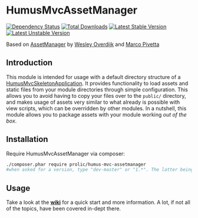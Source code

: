 # HumusMvcAssetManager

[![Dependency Status](https://www.versioneye.com/package/php:prolic:humus-mvc-assetmanager/badge.png)](https://www.versioneye.com/package/php:prolic:humus-mvc-assetmanager)
[![Total Downloads](https://poser.pugx.org/prolic/humus-mvc-assetmanager/downloads.png)](https://packagist.org/packages/prolic/humus-mvc-assetmanager)
[![Latest Stable Version](https://poser.pugx.org/prolic/humus-mvc-assetmanager/v/stable.png)](https://packagist.org/packages/prolic/humus-mvc-assetmanager)
[![Latest Unstable Version](https://poser.pugx.org/prolic/humus-mvc-assetmanager/v/unstable.png)](https://packagist.org/packages/prolic/humus-mvc-assetmanager)

Based on [AssetManager](https://github.com/RWOverdijk/AssetManager) by [Wesley Overdijk](http://blog.spoonx.nl/) and [Marco Pivetta](http://ocramius.github.com/)

## Introduction
This module is intended for usage with a default directory structure of a
[HumusMvcSkeletonApplication](https://github.com/prolic/HumusMvcSkeletonApplication/). It provides functionality to load
assets and static files from your module directories through simple configuration.
This allows you to avoid having to copy your files over to the `public/` directory, and makes usage of assets very
similar to what already is possible with view scripts, which can be overridden by other modules.
In a nutshell, this module allows you to package assets with your module working *out of the box*.

## Installation

Require HumusMvcAssetManager via composer:

```sh
./composer.phar require prolic/humus-mvc-assetmanager
#when asked for a version, type "dev-master" or "1.*". The latter being prefered.
```

## Usage

Take a look at the **[wiki](https://github.com/RWOverdijk/AssetManager/wiki)** for a quick start and more information.
A lot, if not all of the topics, have been covered in-dept there.
